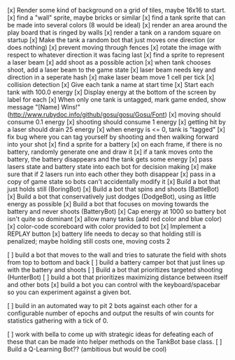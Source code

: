 [x] Render some kind of background on a grid of tiles, maybe 16x16 to start.
[x] find a "wall" sprite, maybe bricks or similar
[x] find a tank sprite that can be made into several colors (8 would be ideal)
[x] render an area around the play board that is ringed by walls
[x] render a tank on a random square on startup
[x] Make the tank a random bot that just moves one direction (or does nothing)
[x] prevent moving through fences
[x] rotate the image with respect to whatever direction it was facing last
[x] find a sprite to represent a laser beam
[x] add shoot as a possible action
[x] when tank chooses shoot, add a laser beam to the game state
[x] laser beam needs key and direction in a seperate hash
[x] make laser beam move 1 cell per tick
[x] collision detection
[x] Give each tank a name at start time
[x] Start each tank with 100.0 energy
[x] Display energy at the bottom of the screen by label for each
[x] When only one tank is untagged, mark game ended, show message "[Name] Wins!" (http://www.rubydoc.info/github/gosu/gosu/Gosu/Font)
[x] moving should consume 0.1 energy
[x] shooting should consume 1 energy
[x] getting hit by a laser should drain 25 energy
[x] when energy is <= 0, tank is "tagged"
[x] fix bug where you can tag yourself by shooting and then walking forward into your shot
[x] find a sprite for a battery
[x] on each frame, if there is no battery, randomly generate one and draw it
[x] if a tank moves onto the battery, the battery disappears and the tank gets some energy
[x] pass lasers state and battery state into each bot for decision making
[x] make sure that if 2 lasers run into each other they both disappear
[x] pass in a copy of game state so bots can't accidentally modify it
[x] Build a bot that just holds still (BoringBot)
[x] Build a bot that spins and shoots (BattleBot)
[x] Build a bot that conservatively just dodges (DodgeBot), using as little energy as possible
[x] Build a bot that focuses on moving towards the battery and never shoots (BatteryBot)
[x] Cap energy at 1000 so battery bot isn't quite so dominant
[x] allow many tanks (add red color and blue color)
[x] color-code scoreboard with color provided to bot
[x] Implement a REPLAY button
[x] battery life needs to decay so that holding still is penalized; maybe holding still costs one, moving costs 2

[ ] build a bot that moves to the wall and tries to saturate the field with shots from top to bottom and back
[ ] build a battery camper bot that just lines up with the battery and shoots
[ ] Build a bot that prioritizes targeted shooting (HunterBot)
[ ] build a bot that prioritizes maximizing distance
between itself and other bots
[x] build a bot you can control with the
keyboard/spacebar so you can experiment against
a given bot.


[ ] build in an automated way to pit 2 bots against each other for a configurable number of epochs and
output the results of win counts for statistics gathering with a tick of 0.

[ ] work with bella to come up with strategic ideas for defeating each of these
    that can be made into helper methods on the TankBot base class.
[ ] Build a Q-Learning Bot?? (ambitious but would be cool)
